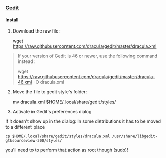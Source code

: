 ### [Gedit](https://wiki.gnome.org/Apps/Gedit)

#### Install

1. Download the raw file:

    wget https://raw.githubusercontent.com/dracula/gedit/master/dracula.xml

> If your version of Gedit is 46 or newer, use the following command instead:
>
>   wget https://raw.githubusercontent.com/dracula/gedit/master/dracula-46.xml -O dracula.xml

2. Move the file to gedit style's folder:

    mv dracula.xml $HOME/.local/share/gedit/styles/

3. Activate in Gedit's preferences dialog


If it doesn't show up in the dialog:
In some distributions it has to be moved to a different place

    cp $HOME/.local/share/gedit/styles/dracula.xml /usr/share/libgedit-gtksourceview-300/styles/

you'll need to to perform that action as root though (sudo)! 
